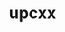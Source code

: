 ---
title: "upcxx"
layout: cache
categories: [package, develop]
meta: {"compilers": ["gcc@11.4.0", "intel-oneapi-compilers@2025.1.0"], "num_specs": 89, "num_specs_by_stack": {"e4s": 28, "e4s-neoverse-v2": 11, "e4s-oneapi": 26, "e4s-rocm-external": 24, "root": 89}, "oss": ["ubuntu22.04"], "platforms": ["linux"], "stacks": ["e4s", "e4s-neoverse-v2", "e4s-oneapi", "e4s-rocm-external", "root"], "targets": ["neoverse_v2", "x86_64_v3"], "versions": ["2023.9.0"]}
spec_details: [{"compiler": "intel-oneapi-compilers@2025.1.0", "hash": "32ek3uu54qwtavqlmfna7ql6w4s7ku3d", "os": "ubuntu22.04", "platform": "linux", "size": "-", "stacks": ["e4s-oneapi", "root"], "target": "x86_64_v3", "variants": ["build_system=generic", "cross=none", "~cuda", "+gasnet", "+level_zero", "+mpi", "patches:=89a2eeb", "~rocm"], "versions": ["2023.9.0"]}, {"compiler": "gcc@11.4.0", "hash": "35bs3zcrfkgvctnat4ix6zvelan2vubs", "os": "ubuntu22.04", "platform": "linux", "size": "-", "stacks": ["e4s-rocm-external", "root"], "target": "x86_64_v3", "variants": ["amdgpu_target:=gfx908", "build_system=generic", "cross=none", "~cuda", "+gasnet", "~level_zero", "+mpi", "patches:=89a2eeb", "+rocm"], "versions": ["2023.9.0"]}, {"compiler": "gcc@11.4.0", "hash": "3k56sih7r6bojtiqopz5vmb5kgkv5xnp", "os": "ubuntu22.04", "platform": "linux", "size": "-", "stacks": ["e4s-neoverse-v2", "root"], "target": "neoverse_v2", "variants": ["build_system=generic", "cross=none", "~cuda", "+gasnet", "~level_zero", "+mpi", "patches:=89a2eeb", "~rocm"], "versions": ["2023.9.0"]}, {"compiler": "gcc@11.4.0", "hash": "3ktenhydedbrcnqdabxblctfawxeohsn", "os": "ubuntu22.04", "platform": "linux", "size": "-", "stacks": ["e4s-rocm-external", "root"], "target": "x86_64_v3", "variants": ["amdgpu_target:=gfx90a", "build_system=generic", "cross=none", "~cuda", "+gasnet", "~level_zero", "+mpi", "patches:=89a2eeb", "+rocm"], "versions": ["2023.9.0"]}, {"compiler": "gcc@11.4.0", "hash": "3ql7ihomag7zjkol6vwbxfjsxnvaa2ia", "os": "ubuntu22.04", "platform": "linux", "size": "-", "stacks": ["e4s-neoverse-v2", "root"], "target": "neoverse_v2", "variants": ["build_system=generic", "cross=none", "~cuda", "+gasnet", "~level_zero", "+mpi", "patches:=89a2eeb", "~rocm"], "versions": ["2023.9.0"]}, {"compiler": "gcc@11.4.0", "hash": "3ymmbqdt6ao6pfzzwmb2est2b5nw5yg5", "os": "ubuntu22.04", "platform": "linux", "size": "-", "stacks": ["e4s", "root"], "target": "x86_64_v3", "variants": ["build_system=generic", "cross=none", "~cuda", "+gasnet", "~level_zero", "+mpi", "patches:=89a2eeb", "~rocm"], "versions": ["2023.9.0"]}, {"compiler": "intel-oneapi-compilers@2025.1.0", "hash": "4a5gmn7d5ulmi2jck55gnif4ohyalq4l", "os": "ubuntu22.04", "platform": "linux", "size": "-", "stacks": ["e4s-oneapi", "root"], "target": "x86_64_v3", "variants": ["build_system=generic", "cross=none", "~cuda", "+gasnet", "~level_zero", "+mpi", "patches:=89a2eeb", "~rocm"], "versions": ["2023.9.0"]}, {"compiler": "gcc@11.4.0", "hash": "4cuc5wb3p4xqtahdik3kymxoagu2ne2i", "os": "ubuntu22.04", "platform": "linux", "size": "-", "stacks": ["e4s-rocm-external", "root"], "target": "x86_64_v3", "variants": ["amdgpu_target:=gfx908", "build_system=generic", "cross=none", "~cuda", "+gasnet", "~level_zero", "+mpi", "patches:=89a2eeb", "+rocm"], "versions": ["2023.9.0"]}, {"compiler": "gcc@11.4.0", "hash": "4guk5chxc4qkhiwfnmi5bbaggwrrtddt", "os": "ubuntu22.04", "platform": "linux", "size": "-", "stacks": ["e4s-rocm-external", "root"], "target": "x86_64_v3", "variants": ["amdgpu_target:=gfx908", "build_system=generic", "cross=none", "~cuda", "+gasnet", "~level_zero", "+mpi", "patches:=89a2eeb", "+rocm"], "versions": ["2023.9.0"]}, {"compiler": "gcc@11.4.0", "hash": "4xnrodxl4eeh7m2qllogsuzq4mrxdflt", "os": "ubuntu22.04", "platform": "linux", "size": "-", "stacks": ["e4s", "root"], "target": "x86_64_v3", "variants": ["amdgpu_target:=gfx90a", "build_system=generic", "cross=none", "~cuda", "+gasnet", "~level_zero", "+mpi", "patches:=89a2eeb", "+rocm"], "versions": ["2023.9.0"]}, {"compiler": "gcc@11.4.0", "hash": "5ynkm5tainbvqspmhbk67neksuj3tm3t", "os": "ubuntu22.04", "platform": "linux", "size": "-", "stacks": ["e4s", "root"], "target": "x86_64_v3", "variants": ["amdgpu_target:=gfx90a", "build_system=generic", "cross=none", "~cuda", "+gasnet", "~level_zero", "+mpi", "patches:=89a2eeb", "+rocm"], "versions": ["2023.9.0"]}, {"compiler": "gcc@11.4.0", "hash": "5z2eyq4wxbc6w2qo24b443wy7efyhh3o", "os": "ubuntu22.04", "platform": "linux", "size": "-", "stacks": ["e4s", "root"], "target": "x86_64_v3", "variants": ["amdgpu_target:=gfx90a", "build_system=generic", "cross=none", "~cuda", "+gasnet", "~level_zero", "+mpi", "patches:=89a2eeb", "+rocm"], "versions": ["2023.9.0"]}, {"compiler": "gcc@11.4.0", "hash": "6efhdteskv7i435s5q5jbxdhgubmaeap", "os": "ubuntu22.04", "platform": "linux", "size": "-", "stacks": ["e4s", "root"], "target": "x86_64_v3", "variants": ["amdgpu_target:=gfx90a", "build_system=generic", "cross=none", "~cuda", "+gasnet", "~level_zero", "+mpi", "patches:=89a2eeb", "+rocm"], "versions": ["2023.9.0"]}, {"compiler": "gcc@11.4.0", "hash": "6snkqt7ob5azshaltne3krwix4ogob4y", "os": "ubuntu22.04", "platform": "linux", "size": "-", "stacks": ["e4s", "root"], "target": "x86_64_v3", "variants": ["build_system=generic", "cross=none", "~cuda", "+gasnet", "~level_zero", "+mpi", "patches:=89a2eeb", "~rocm"], "versions": ["2023.9.0"]}, {"compiler": "gcc@11.4.0", "hash": "6ttk52wqjuk56x4yaz6aftsnjuvtfmin", "os": "ubuntu22.04", "platform": "linux", "size": "-", "stacks": ["e4s", "root"], "target": "x86_64_v3", "variants": ["amdgpu_target:=gfx90a", "build_system=generic", "cross=none", "~cuda", "+gasnet", "~level_zero", "+mpi", "patches:=89a2eeb", "+rocm"], "versions": ["2023.9.0"]}, {"compiler": "gcc@11.4.0", "hash": "6vf6zqglsqqut4yqdmckx76fd2evhdjb", "os": "ubuntu22.04", "platform": "linux", "size": "-", "stacks": ["e4s-rocm-external", "root"], "target": "x86_64_v3", "variants": ["amdgpu_target:=gfx90a", "build_system=generic", "cross=none", "~cuda", "+gasnet", "~level_zero", "+mpi", "patches:=89a2eeb", "+rocm"], "versions": ["2023.9.0"]}, {"compiler": "gcc@11.4.0", "hash": "7brghzyrb7qfpied53omkhdmckb4wjew", "os": "ubuntu22.04", "platform": "linux", "size": "-", "stacks": ["e4s-rocm-external", "root"], "target": "x86_64_v3", "variants": ["amdgpu_target:=gfx908", "build_system=generic", "cross=none", "~cuda", "+gasnet", "~level_zero", "+mpi", "patches:=89a2eeb", "+rocm"], "versions": ["2023.9.0"]}, {"compiler": "gcc@11.4.0", "hash": "7jom5f2aizl6tvknzvlzpoypnbdohu4m", "os": "ubuntu22.04", "platform": "linux", "size": "-", "stacks": ["e4s-rocm-external", "root"], "target": "x86_64_v3", "variants": ["amdgpu_target:=gfx908", "build_system=generic", "cross=none", "~cuda", "+gasnet", "~level_zero", "+mpi", "patches:=89a2eeb", "+rocm"], "versions": ["2023.9.0"]}, {"compiler": "intel-oneapi-compilers@2025.1.0", "hash": "7ypjd5rwp3zwogmgpumaralwfeexu2ra", "os": "ubuntu22.04", "platform": "linux", "size": "-", "stacks": ["e4s-oneapi", "root"], "target": "x86_64_v3", "variants": ["build_system=generic", "cross=none", "~cuda", "+gasnet", "+level_zero", "+mpi", "patches:=89a2eeb", "~rocm"], "versions": ["2023.9.0"]}, {"compiler": "gcc@11.4.0", "hash": "age6dgkupprq6sz72euxchy4shjntrjg", "os": "ubuntu22.04", "platform": "linux", "size": "-", "stacks": ["e4s-neoverse-v2", "root"], "target": "neoverse_v2", "variants": ["build_system=generic", "cross=none", "~cuda", "+gasnet", "~level_zero", "+mpi", "patches:=89a2eeb", "~rocm"], "versions": ["2023.9.0"]}, {"compiler": "intel-oneapi-compilers@2025.1.0", "hash": "atx43t676i3jn4v27vvr5gspfxfmktvh", "os": "ubuntu22.04", "platform": "linux", "size": "-", "stacks": ["e4s-oneapi", "root"], "target": "x86_64_v3", "variants": ["build_system=generic", "cross=none", "~cuda", "+gasnet", "+level_zero", "+mpi", "patches:=89a2eeb", "~rocm"], "versions": ["2023.9.0"]}, {"compiler": "intel-oneapi-compilers@2025.1.0", "hash": "blramcf7xnx5pzeoqy5zt3edhhvil2od", "os": "ubuntu22.04", "platform": "linux", "size": "-", "stacks": ["e4s-oneapi", "root"], "target": "x86_64_v3", "variants": ["build_system=generic", "cross=none", "~cuda", "+gasnet", "+level_zero", "+mpi", "patches:=89a2eeb", "~rocm"], "versions": ["2023.9.0"]}, {"compiler": "gcc@11.4.0", "hash": "bo3zpa4ncgstnjwmubmuidss6iuptz5c", "os": "ubuntu22.04", "platform": "linux", "size": "-", "stacks": ["e4s", "root"], "target": "x86_64_v3", "variants": ["build_system=generic", "cross=none", "~cuda", "+gasnet", "~level_zero", "+mpi", "patches:=89a2eeb", "~rocm"], "versions": ["2023.9.0"]}, {"compiler": "intel-oneapi-compilers@2025.1.0", "hash": "c3yxrhpb2dsvas7jvpowg7xlimfpszlm", "os": "ubuntu22.04", "platform": "linux", "size": "-", "stacks": ["e4s-oneapi", "root"], "target": "x86_64_v3", "variants": ["build_system=generic", "cross=none", "~cuda", "+gasnet", "+level_zero", "+mpi", "patches:=89a2eeb", "~rocm"], "versions": ["2023.9.0"]}, {"compiler": "intel-oneapi-compilers@2025.1.0", "hash": "dujvr2z4cwen56iwnjdhu4ukrct7tgpn", "os": "ubuntu22.04", "platform": "linux", "size": "-", "stacks": ["e4s-oneapi", "root"], "target": "x86_64_v3", "variants": ["build_system=generic", "cross=none", "~cuda", "+gasnet", "~level_zero", "+mpi", "patches:=89a2eeb", "~rocm"], "versions": ["2023.9.0"]}, {"compiler": "gcc@11.4.0", "hash": "e3fe52ofpno6rfq6atlkn7uaoztozsbg", "os": "ubuntu22.04", "platform": "linux", "size": "-", "stacks": ["e4s-rocm-external", "root"], "target": "x86_64_v3", "variants": ["amdgpu_target:=gfx90a", "build_system=generic", "cross=none", "~cuda", "+gasnet", "~level_zero", "+mpi", "patches:=89a2eeb", "+rocm"], "versions": ["2023.9.0"]}, {"compiler": "gcc@11.4.0", "hash": "ehuydi2xriyglapnyyyg6fmr56gubr4n", "os": "ubuntu22.04", "platform": "linux", "size": "-", "stacks": ["e4s", "root"], "target": "x86_64_v3", "variants": ["amdgpu_target:=gfx90a", "build_system=generic", "cross=none", "~cuda", "+gasnet", "~level_zero", "+mpi", "patches:=89a2eeb", "+rocm"], "versions": ["2023.9.0"]}, {"compiler": "gcc@11.4.0", "hash": "erg7n7q36hfze2irdldhn3lyieb2ksnd", "os": "ubuntu22.04", "platform": "linux", "size": "-", "stacks": ["e4s-rocm-external", "root"], "target": "x86_64_v3", "variants": ["amdgpu_target:=gfx90a", "build_system=generic", "cross=none", "~cuda", "+gasnet", "~level_zero", "+mpi", "patches:=89a2eeb", "+rocm"], "versions": ["2023.9.0"]}, {"compiler": "intel-oneapi-compilers@2025.1.0", "hash": "esdwzqzqszmnudcc7z3i5f7zb2kddj3u", "os": "ubuntu22.04", "platform": "linux", "size": "-", "stacks": ["e4s-oneapi", "root"], "target": "x86_64_v3", "variants": ["build_system=generic", "cross=none", "~cuda", "+gasnet", "~level_zero", "+mpi", "patches:=89a2eeb", "~rocm"], "versions": ["2023.9.0"]}, {"compiler": "gcc@11.4.0", "hash": "fhxtk5eayof7relmgf5vdxxvvbz3ekci", "os": "ubuntu22.04", "platform": "linux", "size": "-", "stacks": ["e4s-neoverse-v2", "root"], "target": "neoverse_v2", "variants": ["build_system=generic", "cross=none", "~cuda", "+gasnet", "~level_zero", "+mpi", "patches:=89a2eeb", "~rocm"], "versions": ["2023.9.0"]}, {"compiler": "intel-oneapi-compilers@2025.1.0", "hash": "fsdvcznv4xi2z7xw2wqeufdcmlxk4iml", "os": "ubuntu22.04", "platform": "linux", "size": "-", "stacks": ["e4s-oneapi", "root"], "target": "x86_64_v3", "variants": ["build_system=generic", "cross=none", "~cuda", "+gasnet", "~level_zero", "+mpi", "patches:=89a2eeb", "~rocm"], "versions": ["2023.9.0"]}, {"compiler": "gcc@11.4.0", "hash": "fxlem7mjew7whexbqlnz6yi5hxcwkux2", "os": "ubuntu22.04", "platform": "linux", "size": "-", "stacks": ["e4s-neoverse-v2", "root"], "target": "neoverse_v2", "variants": ["build_system=generic", "cross=none", "~cuda", "+gasnet", "~level_zero", "+mpi", "patches:=89a2eeb", "~rocm"], "versions": ["2023.9.0"]}, {"compiler": "gcc@11.4.0", "hash": "gw6terfnp2hflvffhlrzadyemcnyojdh", "os": "ubuntu22.04", "platform": "linux", "size": "-", "stacks": ["e4s-rocm-external", "root"], "target": "x86_64_v3", "variants": ["amdgpu_target:=gfx90a", "build_system=generic", "cross=none", "~cuda", "+gasnet", "~level_zero", "+mpi", "patches:=89a2eeb", "+rocm"], "versions": ["2023.9.0"]}, {"compiler": "gcc@11.4.0", "hash": "i3xuapqpurrxggldmhdbjqe6decrlqyd", "os": "ubuntu22.04", "platform": "linux", "size": "-", "stacks": ["e4s-neoverse-v2", "root"], "target": "neoverse_v2", "variants": ["build_system=generic", "cross=none", "~cuda", "+gasnet", "~level_zero", "+mpi", "patches:=89a2eeb", "~rocm"], "versions": ["2023.9.0"]}, {"compiler": "intel-oneapi-compilers@2025.1.0", "hash": "ibbowa6ni5zdibj2kk5zlexetljn23xz", "os": "ubuntu22.04", "platform": "linux", "size": "-", "stacks": ["e4s-oneapi", "root"], "target": "x86_64_v3", "variants": ["build_system=generic", "cross=none", "~cuda", "+gasnet", "~level_zero", "+mpi", "patches:=89a2eeb", "~rocm"], "versions": ["2023.9.0"]}, {"compiler": "gcc@11.4.0", "hash": "iiyyxuzhvfzfa7nefvmx3pqxd3slz575", "os": "ubuntu22.04", "platform": "linux", "size": "-", "stacks": ["e4s-rocm-external", "root"], "target": "x86_64_v3", "variants": ["amdgpu_target:=gfx90a", "build_system=generic", "cross=none", "~cuda", "+gasnet", "~level_zero", "+mpi", "patches:=89a2eeb", "+rocm"], "versions": ["2023.9.0"]}, {"compiler": "gcc@11.4.0", "hash": "j2d7pg4ba75pi7axfrd6dlw73v6ykvft", "os": "ubuntu22.04", "platform": "linux", "size": "-", "stacks": ["e4s-rocm-external", "root"], "target": "x86_64_v3", "variants": ["amdgpu_target:=gfx908", "build_system=generic", "cross=none", "~cuda", "+gasnet", "~level_zero", "+mpi", "patches:=89a2eeb", "+rocm"], "versions": ["2023.9.0"]}, {"compiler": "gcc@11.4.0", "hash": "j3i53wxad6glxbpczltgh63iw7xpwyf3", "os": "ubuntu22.04", "platform": "linux", "size": "-", "stacks": ["e4s-rocm-external", "root"], "target": "x86_64_v3", "variants": ["amdgpu_target:=gfx908", "build_system=generic", "cross=none", "~cuda", "+gasnet", "~level_zero", "+mpi", "patches:=89a2eeb", "+rocm"], "versions": ["2023.9.0"]}, {"compiler": "intel-oneapi-compilers@2025.1.0", "hash": "j64ixqdfehz6pa2cerjwe3xu7or3a5z2", "os": "ubuntu22.04", "platform": "linux", "size": "-", "stacks": ["e4s-oneapi", "root"], "target": "x86_64_v3", "variants": ["build_system=generic", "cross=none", "~cuda", "+gasnet", "+level_zero", "+mpi", "patches:=89a2eeb", "~rocm"], "versions": ["2023.9.0"]}, {"compiler": "gcc@11.4.0", "hash": "j66qwxtdtsfyo3tn7komhxopbylorile", "os": "ubuntu22.04", "platform": "linux", "size": "-", "stacks": ["e4s-rocm-external", "root"], "target": "x86_64_v3", "variants": ["amdgpu_target:=gfx90a", "build_system=generic", "cross=none", "~cuda", "+gasnet", "~level_zero", "+mpi", "patches:=89a2eeb", "+rocm"], "versions": ["2023.9.0"]}, {"compiler": "gcc@11.4.0", "hash": "jd2wbimiuvlkjaexzultjxx2gk77x2pc", "os": "ubuntu22.04", "platform": "linux", "size": "-", "stacks": ["e4s-rocm-external", "root"], "target": "x86_64_v3", "variants": ["amdgpu_target:=gfx908", "build_system=generic", "cross=none", "~cuda", "+gasnet", "~level_zero", "+mpi", "patches:=89a2eeb", "+rocm"], "versions": ["2023.9.0"]}, {"compiler": "gcc@11.4.0", "hash": "jnscgepktkkiufi7574yt7tw7b6oykwo", "os": "ubuntu22.04", "platform": "linux", "size": "-", "stacks": ["e4s", "root"], "target": "x86_64_v3", "variants": ["build_system=generic", "cross=none", "~cuda", "+gasnet", "~level_zero", "+mpi", "patches:=89a2eeb", "~rocm"], "versions": ["2023.9.0"]}, {"compiler": "gcc@11.4.0", "hash": "jukkcw5ruempbi2xghdqd7pbrc2vinqh", "os": "ubuntu22.04", "platform": "linux", "size": "-", "stacks": ["e4s", "root"], "target": "x86_64_v3", "variants": ["amdgpu_target:=gfx90a", "build_system=generic", "cross=none", "~cuda", "+gasnet", "~level_zero", "+mpi", "patches:=89a2eeb", "+rocm"], "versions": ["2023.9.0"]}, {"compiler": "gcc@11.4.0", "hash": "kbacca7pxfggf7rypyd3wg3oxh6io4dk", "os": "ubuntu22.04", "platform": "linux", "size": "-", "stacks": ["e4s-neoverse-v2", "root"], "target": "neoverse_v2", "variants": ["build_system=generic", "cross=none", "~cuda", "+gasnet", "~level_zero", "+mpi", "patches:=89a2eeb", "~rocm"], "versions": ["2023.9.0"]}, {"compiler": "gcc@11.4.0", "hash": "kluhfoldg2mo5tgpfdfet6e7aucqbdl3", "os": "ubuntu22.04", "platform": "linux", "size": "-", "stacks": ["e4s", "root"], "target": "x86_64_v3", "variants": ["build_system=generic", "cross=none", "~cuda", "+gasnet", "~level_zero", "+mpi", "patches:=89a2eeb", "~rocm"], "versions": ["2023.9.0"]}, {"compiler": "gcc@11.4.0", "hash": "lc73lc73da2sezuezf6pf3z4jtflf73i", "os": "ubuntu22.04", "platform": "linux", "size": "-", "stacks": ["e4s", "root"], "target": "x86_64_v3", "variants": ["amdgpu_target:=gfx90a", "build_system=generic", "cross=none", "~cuda", "+gasnet", "~level_zero", "+mpi", "patches:=89a2eeb", "+rocm"], "versions": ["2023.9.0"]}, {"compiler": "intel-oneapi-compilers@2025.1.0", "hash": "le62bc64fc3poxvotdbsorxnssxpnler", "os": "ubuntu22.04", "platform": "linux", "size": "-", "stacks": ["e4s-oneapi", "root"], "target": "x86_64_v3", "variants": ["build_system=generic", "cross=none", "~cuda", "+gasnet", "+level_zero", "+mpi", "patches:=89a2eeb", "~rocm"], "versions": ["2023.9.0"]}, {"compiler": "gcc@11.4.0", "hash": "leu37qcgfhsleunoww2l2lvtn7ygmsue", "os": "ubuntu22.04", "platform": "linux", "size": "-", "stacks": ["e4s-rocm-external", "root"], "target": "x86_64_v3", "variants": ["amdgpu_target:=gfx908", "build_system=generic", "cross=none", "~cuda", "+gasnet", "~level_zero", "+mpi", "patches:=89a2eeb", "+rocm"], "versions": ["2023.9.0"]}, {"compiler": "gcc@11.4.0", "hash": "llinmkfww5lrljnr4gyeasm2i6f5aeyu", "os": "ubuntu22.04", "platform": "linux", "size": "-", "stacks": ["e4s", "root"], "target": "x86_64_v3", "variants": ["amdgpu_target:=gfx90a", "build_system=generic", "cross=none", "~cuda", "+gasnet", "~level_zero", "+mpi", "patches:=89a2eeb", "+rocm"], "versions": ["2023.9.0"]}, {"compiler": "gcc@11.4.0", "hash": "mtytba5hpvkuxkswhcmtlbgfw64fmpoz", "os": "ubuntu22.04", "platform": "linux", "size": "-", "stacks": ["e4s-neoverse-v2", "root"], "target": "neoverse_v2", "variants": ["build_system=generic", "cross=none", "~cuda", "+gasnet", "~level_zero", "+mpi", "patches:=89a2eeb", "~rocm"], "versions": ["2023.9.0"]}, {"compiler": "gcc@11.4.0", "hash": "mwbjg75sicrkrcjghwv2l4qa3pjjexlw", "os": "ubuntu22.04", "platform": "linux", "size": "-", "stacks": ["e4s", "root"], "target": "x86_64_v3", "variants": ["build_system=generic", "cross=none", "~cuda", "+gasnet", "~level_zero", "+mpi", "patches:=89a2eeb", "~rocm"], "versions": ["2023.9.0"]}, {"compiler": "gcc@11.4.0", "hash": "mwbsdl5jsq6wxghiijt5c7ox2rdpvoux", "os": "ubuntu22.04", "platform": "linux", "size": "-", "stacks": ["e4s-rocm-external", "root"], "target": "x86_64_v3", "variants": ["amdgpu_target:=gfx908", "build_system=generic", "cross=none", "~cuda", "+gasnet", "~level_zero", "+mpi", "patches:=89a2eeb", "+rocm"], "versions": ["2023.9.0"]}, {"compiler": "gcc@11.4.0", "hash": "n3jnqxhr3jxdrj4knkpsu5jvzzyusd62", "os": "ubuntu22.04", "platform": "linux", "size": "-", "stacks": ["e4s", "root"], "target": "x86_64_v3", "variants": ["build_system=generic", "cross=none", "~cuda", "+gasnet", "~level_zero", "+mpi", "patches:=89a2eeb", "~rocm"], "versions": ["2023.9.0"]}, {"compiler": "gcc@11.4.0", "hash": "ntmbs5ych6luw7qdxpg6dh6lyyb7jhe4", "os": "ubuntu22.04", "platform": "linux", "size": "-", "stacks": ["e4s-rocm-external", "root"], "target": "x86_64_v3", "variants": ["amdgpu_target:=gfx90a", "build_system=generic", "cross=none", "~cuda", "+gasnet", "~level_zero", "+mpi", "patches:=89a2eeb", "+rocm"], "versions": ["2023.9.0"]}, {"compiler": "gcc@11.4.0", "hash": "og2wfxwz3xdjgwnl3bgcngelnmgh37vl", "os": "ubuntu22.04", "platform": "linux", "size": "-", "stacks": ["e4s", "root"], "target": "x86_64_v3", "variants": ["amdgpu_target:=gfx90a", "build_system=generic", "cross=none", "~cuda", "+gasnet", "~level_zero", "+mpi", "patches:=89a2eeb", "+rocm"], "versions": ["2023.9.0"]}, {"compiler": "intel-oneapi-compilers@2025.1.0", "hash": "oit7thrjk4vqhebhniucw7hxwchncg24", "os": "ubuntu22.04", "platform": "linux", "size": "-", "stacks": ["e4s-oneapi", "root"], "target": "x86_64_v3", "variants": ["build_system=generic", "cross=none", "~cuda", "+gasnet", "~level_zero", "+mpi", "patches:=89a2eeb", "~rocm"], "versions": ["2023.9.0"]}, {"compiler": "intel-oneapi-compilers@2025.1.0", "hash": "oleeifqkpabc4kxgxdw6klg4hi4cpx2o", "os": "ubuntu22.04", "platform": "linux", "size": "-", "stacks": ["e4s-oneapi", "root"], "target": "x86_64_v3", "variants": ["build_system=generic", "cross=none", "~cuda", "+gasnet", "~level_zero", "+mpi", "patches:=89a2eeb", "~rocm"], "versions": ["2023.9.0"]}, {"compiler": "gcc@11.4.0", "hash": "pa653stj6z64mvpc7mdwlcdp66wxrc7p", "os": "ubuntu22.04", "platform": "linux", "size": "-", "stacks": ["e4s-neoverse-v2", "root"], "target": "neoverse_v2", "variants": ["build_system=generic", "cross=none", "~cuda", "+gasnet", "~level_zero", "+mpi", "patches:=89a2eeb", "~rocm"], "versions": ["2023.9.0"]}, {"compiler": "intel-oneapi-compilers@2025.1.0", "hash": "qpolxyvdyt6r3ol4kcbl6bcxyswsoljc", "os": "ubuntu22.04", "platform": "linux", "size": "-", "stacks": ["e4s-oneapi", "root"], "target": "x86_64_v3", "variants": ["build_system=generic", "cross=none", "~cuda", "+gasnet", "+level_zero", "+mpi", "patches:=89a2eeb", "~rocm"], "versions": ["2023.9.0"]}, {"compiler": "gcc@11.4.0", "hash": "qqbfwoi7bil4adashh7cvenl5altrcoo", "os": "ubuntu22.04", "platform": "linux", "size": "-", "stacks": ["e4s", "root"], "target": "x86_64_v3", "variants": ["build_system=generic", "cross=none", "~cuda", "+gasnet", "~level_zero", "+mpi", "patches:=89a2eeb", "~rocm"], "versions": ["2023.9.0"]}, {"compiler": "gcc@11.4.0", "hash": "qxqrjprdc6imduy7ouebjmihn2bwwpyh", "os": "ubuntu22.04", "platform": "linux", "size": "-", "stacks": ["e4s", "root"], "target": "x86_64_v3", "variants": ["amdgpu_target:=gfx90a", "build_system=generic", "cross=none", "~cuda", "+gasnet", "~level_zero", "+mpi", "patches:=89a2eeb", "+rocm"], "versions": ["2023.9.0"]}, {"compiler": "intel-oneapi-compilers@2025.1.0", "hash": "rnrarsqd24y7xntz5wznfsv5cr3jcbxc", "os": "ubuntu22.04", "platform": "linux", "size": "-", "stacks": ["e4s-oneapi", "root"], "target": "x86_64_v3", "variants": ["build_system=generic", "cross=none", "~cuda", "+gasnet", "+level_zero", "+mpi", "patches:=89a2eeb", "~rocm"], "versions": ["2023.9.0"]}, {"compiler": "gcc@11.4.0", "hash": "rqz344teplz2u7mpaloqzwle7cbp2poz", "os": "ubuntu22.04", "platform": "linux", "size": "-", "stacks": ["e4s", "root"], "target": "x86_64_v3", "variants": ["amdgpu_target:=gfx90a", "build_system=generic", "cross=none", "~cuda", "+gasnet", "~level_zero", "+mpi", "patches:=89a2eeb", "+rocm"], "versions": ["2023.9.0"]}, {"compiler": "intel-oneapi-compilers@2025.1.0", "hash": "ryedln4rxvfetulngo4pcwo3cyis7pqa", "os": "ubuntu22.04", "platform": "linux", "size": "-", "stacks": ["e4s-oneapi", "root"], "target": "x86_64_v3", "variants": ["build_system=generic", "cross=none", "~cuda", "+gasnet", "~level_zero", "+mpi", "patches:=89a2eeb", "~rocm"], "versions": ["2023.9.0"]}, {"compiler": "intel-oneapi-compilers@2025.1.0", "hash": "sbyyb5u6l4da6mmubumsnh2irgweyio5", "os": "ubuntu22.04", "platform": "linux", "size": "-", "stacks": ["e4s-oneapi", "root"], "target": "x86_64_v3", "variants": ["build_system=generic", "cross=none", "~cuda", "+gasnet", "~level_zero", "+mpi", "patches:=89a2eeb", "~rocm"], "versions": ["2023.9.0"]}, {"compiler": "intel-oneapi-compilers@2025.1.0", "hash": "sgs7hdfttzw7t2rgakixrbobog3cxi4s", "os": "ubuntu22.04", "platform": "linux", "size": "-", "stacks": ["e4s-oneapi", "root"], "target": "x86_64_v3", "variants": ["build_system=generic", "cross=none", "~cuda", "+gasnet", "~level_zero", "+mpi", "patches:=89a2eeb", "~rocm"], "versions": ["2023.9.0"]}, {"compiler": "gcc@11.4.0", "hash": "sgs7nkocb6vp6znixgibrcbnqr5zauaw", "os": "ubuntu22.04", "platform": "linux", "size": "-", "stacks": ["e4s-rocm-external", "root"], "target": "x86_64_v3", "variants": ["amdgpu_target:=gfx908", "build_system=generic", "cross=none", "~cuda", "+gasnet", "~level_zero", "+mpi", "patches:=89a2eeb", "+rocm"], "versions": ["2023.9.0"]}, {"compiler": "gcc@11.4.0", "hash": "u4gblxutvrbvmnu4z6ld4d3zxeqsoq6p", "os": "ubuntu22.04", "platform": "linux", "size": "-", "stacks": ["e4s", "root"], "target": "x86_64_v3", "variants": ["amdgpu_target:=gfx90a", "build_system=generic", "cross=none", "~cuda", "+gasnet", "~level_zero", "+mpi", "patches:=89a2eeb", "+rocm"], "versions": ["2023.9.0"]}, {"compiler": "gcc@11.4.0", "hash": "uags7dylwzqp6uitbdxv44qw73zx744o", "os": "ubuntu22.04", "platform": "linux", "size": "-", "stacks": ["e4s", "root"], "target": "x86_64_v3", "variants": ["amdgpu_target:=gfx90a", "build_system=generic", "cross=none", "~cuda", "+gasnet", "~level_zero", "+mpi", "patches:=89a2eeb", "+rocm"], "versions": ["2023.9.0"]}, {"compiler": "gcc@11.4.0", "hash": "uwokjwfsvperjsjlat3ptf7qpdkwv6ip", "os": "ubuntu22.04", "platform": "linux", "size": "-", "stacks": ["e4s", "root"], "target": "x86_64_v3", "variants": ["amdgpu_target:=gfx90a", "build_system=generic", "cross=none", "~cuda", "+gasnet", "~level_zero", "+mpi", "patches:=89a2eeb", "+rocm"], "versions": ["2023.9.0"]}, {"compiler": "intel-oneapi-compilers@2025.1.0", "hash": "uy5pp6ae3spiptrr2xbbp22mt7qd56ih", "os": "ubuntu22.04", "platform": "linux", "size": "-", "stacks": ["e4s-oneapi", "root"], "target": "x86_64_v3", "variants": ["build_system=generic", "cross=none", "~cuda", "+gasnet", "+level_zero", "+mpi", "patches:=89a2eeb", "~rocm"], "versions": ["2023.9.0"]}, {"compiler": "intel-oneapi-compilers@2025.1.0", "hash": "v26fraodgxil44cfdyedubqwzbevncag", "os": "ubuntu22.04", "platform": "linux", "size": "-", "stacks": ["e4s-oneapi", "root"], "target": "x86_64_v3", "variants": ["build_system=generic", "cross=none", "~cuda", "+gasnet", "~level_zero", "+mpi", "patches:=89a2eeb", "~rocm"], "versions": ["2023.9.0"]}, {"compiler": "gcc@11.4.0", "hash": "vwwedkhr666o5zguiitztkdudrdfrg2f", "os": "ubuntu22.04", "platform": "linux", "size": "-", "stacks": ["e4s", "root"], "target": "x86_64_v3", "variants": ["amdgpu_target:=gfx90a", "build_system=generic", "cross=none", "~cuda", "+gasnet", "~level_zero", "+mpi", "patches:=89a2eeb", "+rocm"], "versions": ["2023.9.0"]}, {"compiler": "gcc@11.4.0", "hash": "weppyjlowachqy3vlh3ivqxo6prbi6t6", "os": "ubuntu22.04", "platform": "linux", "size": "-", "stacks": ["e4s", "root"], "target": "x86_64_v3", "variants": ["amdgpu_target:=gfx90a", "build_system=generic", "cross=none", "~cuda", "+gasnet", "~level_zero", "+mpi", "patches:=89a2eeb", "+rocm"], "versions": ["2023.9.0"]}, {"compiler": "gcc@11.4.0", "hash": "wffxyvhkx4mwgvvscxaikallqwuqnyay", "os": "ubuntu22.04", "platform": "linux", "size": "-", "stacks": ["e4s", "root"], "target": "x86_64_v3", "variants": ["build_system=generic", "cross=none", "~cuda", "+gasnet", "~level_zero", "+mpi", "patches:=89a2eeb", "~rocm"], "versions": ["2023.9.0"]}, {"compiler": "gcc@11.4.0", "hash": "wfxqpop5eboptkogdj3rw7ufsq6uehxo", "os": "ubuntu22.04", "platform": "linux", "size": "-", "stacks": ["e4s-rocm-external", "root"], "target": "x86_64_v3", "variants": ["amdgpu_target:=gfx90a", "build_system=generic", "cross=none", "~cuda", "+gasnet", "~level_zero", "+mpi", "patches:=89a2eeb", "+rocm"], "versions": ["2023.9.0"]}, {"compiler": "intel-oneapi-compilers@2025.1.0", "hash": "wgfewmixopuwjes57wawki6lc7f54cgn", "os": "ubuntu22.04", "platform": "linux", "size": "-", "stacks": ["e4s-oneapi", "root"], "target": "x86_64_v3", "variants": ["build_system=generic", "cross=none", "~cuda", "+gasnet", "+level_zero", "+mpi", "patches:=89a2eeb", "~rocm"], "versions": ["2023.9.0"]}, {"compiler": "gcc@11.4.0", "hash": "xap5gqgwwda4sq32s6ojiinwvb5rqkkr", "os": "ubuntu22.04", "platform": "linux", "size": "-", "stacks": ["e4s-neoverse-v2", "root"], "target": "neoverse_v2", "variants": ["build_system=generic", "cross=none", "~cuda", "+gasnet", "~level_zero", "+mpi", "patches:=89a2eeb", "~rocm"], "versions": ["2023.9.0"]}, {"compiler": "intel-oneapi-compilers@2025.1.0", "hash": "xdevdhpvif62ytnfgldstn3w7rrr7k6k", "os": "ubuntu22.04", "platform": "linux", "size": "-", "stacks": ["e4s-oneapi", "root"], "target": "x86_64_v3", "variants": ["build_system=generic", "cross=none", "~cuda", "+gasnet", "~level_zero", "+mpi", "patches:=89a2eeb", "~rocm"], "versions": ["2023.9.0"]}, {"compiler": "gcc@11.4.0", "hash": "xgeumwyly3uirvxn4v7fqkyugblqibmd", "os": "ubuntu22.04", "platform": "linux", "size": "-", "stacks": ["e4s", "root"], "target": "x86_64_v3", "variants": ["amdgpu_target:=gfx90a", "build_system=generic", "cross=none", "~cuda", "+gasnet", "~level_zero", "+mpi", "patches:=89a2eeb", "+rocm"], "versions": ["2023.9.0"]}, {"compiler": "gcc@11.4.0", "hash": "xhbl3notjc4nug5m6xqgpqedoxb2f44i", "os": "ubuntu22.04", "platform": "linux", "size": "-", "stacks": ["e4s-rocm-external", "root"], "target": "x86_64_v3", "variants": ["amdgpu_target:=gfx90a", "build_system=generic", "cross=none", "~cuda", "+gasnet", "~level_zero", "+mpi", "patches:=89a2eeb", "+rocm"], "versions": ["2023.9.0"]}, {"compiler": "intel-oneapi-compilers@2025.1.0", "hash": "xkzmfsixc6rutge2id4fuad3zzmumozh", "os": "ubuntu22.04", "platform": "linux", "size": "-", "stacks": ["e4s-oneapi", "root"], "target": "x86_64_v3", "variants": ["build_system=generic", "cross=none", "~cuda", "+gasnet", "~level_zero", "+mpi", "patches:=89a2eeb", "~rocm"], "versions": ["2023.9.0"]}, {"compiler": "intel-oneapi-compilers@2025.1.0", "hash": "xpylipma2irtce5btcusdbhykm273eyw", "os": "ubuntu22.04", "platform": "linux", "size": "-", "stacks": ["e4s-oneapi", "root"], "target": "x86_64_v3", "variants": ["build_system=generic", "cross=none", "~cuda", "+gasnet", "+level_zero", "+mpi", "patches:=89a2eeb", "~rocm"], "versions": ["2023.9.0"]}, {"compiler": "intel-oneapi-compilers@2025.1.0", "hash": "xvz2yugo7hzxb4535l6qucf5u25cdj65", "os": "ubuntu22.04", "platform": "linux", "size": "-", "stacks": ["e4s-oneapi", "root"], "target": "x86_64_v3", "variants": ["build_system=generic", "cross=none", "~cuda", "+gasnet", "+level_zero", "+mpi", "patches:=89a2eeb", "~rocm"], "versions": ["2023.9.0"]}, {"compiler": "gcc@11.4.0", "hash": "y5a7nsbvy4t4gdrcib4ifsfuenftsskb", "os": "ubuntu22.04", "platform": "linux", "size": "-", "stacks": ["e4s-rocm-external", "root"], "target": "x86_64_v3", "variants": ["amdgpu_target:=gfx90a", "build_system=generic", "cross=none", "~cuda", "+gasnet", "~level_zero", "+mpi", "patches:=89a2eeb", "+rocm"], "versions": ["2023.9.0"]}, {"compiler": "gcc@11.4.0", "hash": "yvhwlvz5b5a4zgd2dlxguk4j42f2jmql", "os": "ubuntu22.04", "platform": "linux", "size": "-", "stacks": ["e4s-rocm-external", "root"], "target": "x86_64_v3", "variants": ["amdgpu_target:=gfx90a", "build_system=generic", "cross=none", "~cuda", "+gasnet", "~level_zero", "+mpi", "patches:=89a2eeb", "+rocm"], "versions": ["2023.9.0"]}, {"compiler": "gcc@11.4.0", "hash": "zieruu6ul7kty3nnccalzua7mxp7u5b5", "os": "ubuntu22.04", "platform": "linux", "size": "-", "stacks": ["e4s-neoverse-v2", "root"], "target": "neoverse_v2", "variants": ["build_system=generic", "cross=none", "~cuda", "+gasnet", "~level_zero", "+mpi", "patches:=89a2eeb", "~rocm"], "versions": ["2023.9.0"]}, {"compiler": "gcc@11.4.0", "hash": "zs72g5jlifbxexetpqmtc6gymnuhil5m", "os": "ubuntu22.04", "platform": "linux", "size": "-", "stacks": ["e4s", "root"], "target": "x86_64_v3", "variants": ["build_system=generic", "cross=none", "~cuda", "+gasnet", "~level_zero", "+mpi", "patches:=89a2eeb", "~rocm"], "versions": ["2023.9.0"]}, {"compiler": "gcc@11.4.0", "hash": "zug4ox4sbszzpl6qh2wnep274rsrq5lp", "os": "ubuntu22.04", "platform": "linux", "size": "-", "stacks": ["e4s-rocm-external", "root"], "target": "x86_64_v3", "variants": ["amdgpu_target:=gfx908", "build_system=generic", "cross=none", "~cuda", "+gasnet", "~level_zero", "+mpi", "patches:=89a2eeb", "+rocm"], "versions": ["2023.9.0"]}]
---